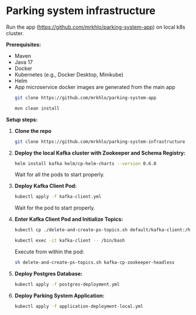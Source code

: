 # Parking system infrastructure
Run the app (https://github.com/mrkhlo/parking-system-app) on local k8s cluster.

**Prerequisites:**
- Maven
- Java 17
- Docker
- Kubernetes (e.g., Docker Desktop, Minikube)
- Helm
- App microservice docker images are generated from the main app
    ```bash
    git clone https://github.com/mrkhlo/parking-system-app
    ```
    ```bash
    mvn clean install
    ```  

**Setup steps:**
1. **Clone the repo**
     ```bash
    git clone https://github.com/mrkhlo/parking-system-infrastructure
    ```    

2. **Deploy the local Kafka cluster with Zookeeper and Schema Registry:**

    ```bash
    helm install kafka helm/cp-helm-charts --version 0.6.0
    ```
    Wait for all the pods to start properly.

3. **Deploy Kafka Client Pod:**

    ```bash
    kubectl apply -f kafka-client.yml
    ```
    Wait for the pod to start properly.

4. **Enter Kafka Client Pod and Initialize Topics:**

    ```bash
    kubectl cp ./delete-and-create-ps-topics.sh default/kafka-client:/home/appuser
    ```
    ```bash
    kubectl exec -it kafka-client -- /bin/bash
    ```
    Execute from within the pod: 
    ```bash
    sh delete-and-create-ps-topics.sh kafka-cp-zookeeper-headless
    ```

5. **Deploy Postgres Database:**

    ```bash
    kubectl apply -f postgres-deployment.yml
    ```

6. **Deploy Parking System Application:**

    ```bash
    kubectl apply -f application-deployment-local.yml
  
